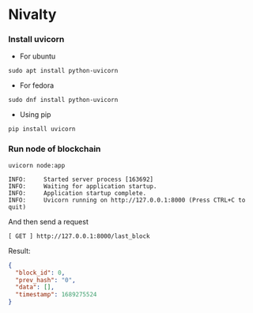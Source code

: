 # Nivalty

### Install uvicorn

- For ubuntu

```shell
sudo apt install python-uvicorn
```

- For fedora

```shell
sudo dnf install python-uvicorn
```

- Using pip

```shell
pip install uvicorn
```

### Run node of blockchain

```shell
uvicorn node:app
```

```shell
INFO:     Started server process [163692]
INFO:     Waiting for application startup.
INFO:     Application startup complete.
INFO:     Uvicorn running on http://127.0.0.1:8000 (Press CTRL+C to quit)
```

And then send a request

```http request
[ GET ] http://127.0.0.1:8000/last_block
```

Result:

```json
{
  "block_id": 0,
  "prev_hash": "0",
  "data": [],
  "timestamp": 1689275524
}
```
